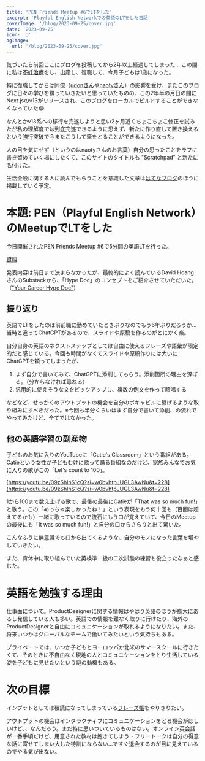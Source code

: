 ```yaml
---
title: 'PEN Friends Meetup #6でLTをした'
excerpt: 'Playful English Networkでの英語のLTをした日記'
coverImage: '/blog/2023-09-25/cover.jpg'
date: '2023-09-25'
icon: '🙌'
ogImage:
  url: '/blog/2023-09-25/cover.jpg'
---
```


気づいたら前回ここにブログを投稿してから2年以上経過してしまった…
この間に私は[不妊治療](https://note.com/another_suumin/n/nc3e5d7dcf8f2)をし、出産し、復職して、今月子どもは1歳になった。

特に復職してからは同僚（[udonさん](https://nao-u.co/)や[naotyさん](https://twitter.com/naoty_k)）の影響を受け、またこのブログに日々の学びを綴っていきたいと思っていたものの、この2年半の月日の間にNext.jsのv13がリリースされ、このブログをローカルでビルドすることができなくなっていた😂

なんとかv13系への移行を完遂しようと思い2ヶ月近くちょこちょこ修正を試みたが私の理解度では到底完遂できるように思えず、新たに作り直して置き換えるという強行突破で今またこうして筆をとることができるようになった。

人の目を気にせず（というのはnaotyさんのお言葉）自分の思ったことをラフに書き留めていく場にしたくて、このサイトのタイトルも "Scratchpad" と新たに名付けた。

生活全般に関する人に読んでもらうことを意識した文章は[はてなブログ](https://moments-of-joy.hatenablog.com/)のほうに掲載していく予定。

# 本題: PEN（Playful English Network）のMeetupでLTをした

今日開催されたPEN Friends Meetup #6で5分間の英語LTを行った。

[資料](https://www.figma.com/proto/Wn8n2TRgJ60ga2fGbB2J3m/PEN-Friends-Meetup-%236---Creating-a-Hype-Doc?page-id=0%3A1&type=design&node-id=7-511&viewport=242%2C142%2C0.05&t=CpKN52NNksHsJkH3-1&scaling=contain)

発表内容は前日まで決まらなかったが、最終的によく読んでいるDavid HoangさんのSubstackから、「Hype Doc」のコンセプトをご紹介させていただいた。（["Your Career Hype Doc"](https://www.proofofconcept.pub/p/your-career-hype-doc)）

## 振り返り

英語でLTをしたのは前前職に勤めていたときぶりなのでもう6年ぶりだろうか…当時と違ってChatGPTがあるので、スライドや原稿を作るのがとにかく楽。

自分自身の英語のネクストステップとしては自由に使えるフレーズや語彙が限定的だと感じている。今回も時間がなくてスライドや原稿作りには大いにChatGPTを頼ってしまったが、

1. まず自分で書いてみて、ChatGPTに添削してもらう。添削箇所の理由を深ぼる。（分からなければ尋ねる）
2. 汎用的に使えそうな文をピックアップし、複数の例文を作って暗唱する

などなど、せっかくのアウトプットの機会を自分のボキャビルに繋げるような取り組みにすべきだった。※今回も半分くらいはまず自分で書いて添削、の流れでやってみたけど、全てではなかった。

## 他の英語学習の副産物

子どものお気に入りのYouTubeに「Catie's Classroom」という番組がある。Catieという女性が子どもむけに歌って踊る番組なのだけど、家族みんなでお気に入りの歌がこの「Let's count to 100」。

[https://youtu.be/09zShlhS1cQ?si=w0bvhtpJUGL3AwNu&t=228](https://youtu.be/09zShlhS1cQ?si=w0bvhtpJUGL3AwNu&t=228)

1から100まで数え上げる歌で、最後の最後にCatieが「That was so much fun!」と歌う。この「めっちゃ楽しかったね！」という表現をもう何十回も（百回は超えてるかも）一緒に歌っているので流石にもう口が覚えていて、今日のMeetupの最後にも「It was so much fun!」と自分の口からさらりと出て驚いた。

こんなふうに無意識でも口から出てくるような、自分のモノになった言葉を増やしていきたい。

また、育休中に取り組んでいた英検準一級の二次試験の練習も役立ったなぁと感じた。

# 英語を勉強する理由

仕事面について。ProductDesignerに関する情報はやはり英語のほうが膨大にあるし発信している人も多い。英語での情報を難なく取りに行けたり、海外のProductDesignerと自由にコミュニケーションが取れるようになりたい。また、将来いつかはグローバルなチームで働いてみたいという気持ちもある。

プライベートでは、いつか子どもとヨーロッパか北米のサマースクールに行きたくて、そのときに不自由なく現地の人とコミュニケーションをとり生活している姿を子どもに見せたいという謎の動機もある。

# 次の目標

インプットとしては積読になってしまっている[フレーズ帳](https://www.amazon.co.jp/%E3%83%8D%E3%82%A4%E3%83%86%E3%82%A3%E3%83%96%E3%81%AA%E3%82%8912%E6%AD%B3%E3%81%BE%E3%81%A7%E3%81%AB%E8%A6%9A%E3%81%88%E3%82%8B-80%E3%83%91%E3%82%BF%E3%83%BC%E3%83%B3%E3%81%A7%E8%8B%B1%E8%AA%9E%E3%81%8C%E6%AD%A2%E3%81%BE%E3%82%89%E3%81%AA%E3%81%84-%E5%A1%9A%E6%9C%AC-%E4%BA%AE/dp/4471113402)をやりきりたい。

アウトプットの機会はインタラクティブにコミュニケーションをとる機会がほしいけど、、なんだろう。まだ特に思いついているものはない。オンライン英会話が一番手頃だけど、用意された教材は飽きてしまう・フリートークは自分の得意な話に寄せてしまい大した特訓にならない…ですぐ退会するのが目に見えているのでやる気が出ない。

